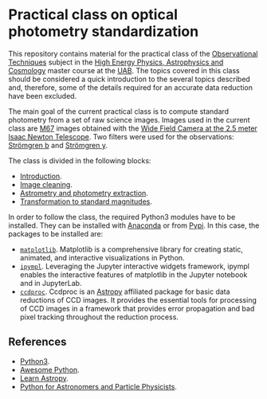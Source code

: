 # Practical class on optical photometry standardization 

This repository contains material for the practical class of the [Observational 
Techniques](https://guies.uab.cat/guies_docents/public/portal/html/2019/assignatura/42866/en) 
subject in the [High Energy Physics, Astrophysics and 
Cosmology](https://www.uab.cat/web/estudiar/official-master-s-degrees/general-information-1096480962610.html?param1=1345648395535)
master course at the [UAB](https://www.uab.cat/web/universitat-autonoma-de-barcelona-1345467954774.html).
The topics covered in this class should be considered a quick introduction to 
the several topics described and, therefore, some of the details required for 
an accurate data reduction have been excluded. 

The main goal of the current practical class is to compute standard photometry
from a set of raw science images. Images used in the current class are
[M67](http://simbad.u-strasbg.fr/simbad/sim-basic?Ident=m67) images obtained
with the [Wide Field Camera at the 2.5 meter Isaac Newton
Telescope](http://www.ing.iac.es/astronomy/instruments/wfc/). Two filters were
used for the observations: [Strömgren
b](http://svo2.cab.inta-csic.es/svo/theory/fps3/index.php?id=INT/WFC.Strom_b&&mode=browse&gname=INT&gname2=WFC#filter)
and [Strömgren
y](http://svo2.cab.inta-csic.es/svo/theory/fps3/index.php?id=INT/WFC.Strom_y&&mode=browse&gname=INT&gname2=WFC#filter).

The class is divided in the following blocks:

* [Introduction](notebooks/introduction.ipynb).
* [Image cleaning](notebooks/ccdred.ipynb).
* [Astrometry and photometry extraction](notebooks/photutils.ipynb).
* [Transformation to standard magnitudes](notebooks/standard.ipynb).

In order to follow the class, the required Python3 modules have to be installed.
They can be installed with
[Anaconda](https://docs.anaconda.com/anaconda/user-guide/) or from
[Pypi](https://pypi.org/). In this case, the packages to be installed are:

* [`matplotlib`](https://matplotlib.org/). Matplotlib is a comprehensive
library for creating static, animated, and interactive visualizations in Python.
* [`ipympl`](https://github.com/matplotlib/ipympl). Leveraging the Jupyter
interactive widgets framework, ipympl enables the interactive features of
matplotlib in the Jupyter notebook and in JupyterLab.
* [`ccdproc`](https://ccdproc.readthedocs.io/en/latest/). Ccdproc is an 
[Astropy](https://docs.astropy.org/en/stable/index.html) affiliated package for
basic data reductions of CCD images. It provides the essential tools for 
processing of CCD images in a framework that provides error propagation and bad 
pixel tracking throughout the reduction process.


## References

* [Python3](https://docs.python.org/3.8/).
* [Awesome Python](https://awesome-python.com/).
* [Learn Astropy](https://learn.astropy.org/tutorials.html).
* [Python for Astronomers and Particle Physicists](https://github.com/Python4AstronomersAndParticlePhysicists/PythonWorkshop-ICE).


